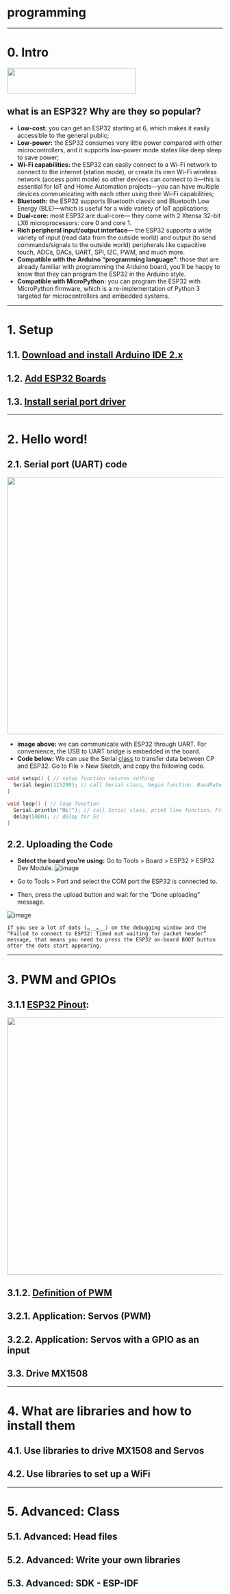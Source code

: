 # programming

---
# 0. Intro

<img width="300" height="60" src="https://i0.wp.com/randomnerdtutorials.com/wp-content/uploads/2022/10/espressif-logo.png?resize=300%2C60&amp;quality=100&amp;strip=all&amp;ssl=1">

## **what is an ESP32? Why are they so popular?**
* **Low-cost:** you can get an ESP32 starting at 6, which makes it easily accessible to the general public;
* **Low-power:** the ESP32 consumes very little power compared with other microcontrollers, and it supports low-power mode states like deep sleep to save power;
* **Wi-Fi capabilities:** the ESP32 can easily connect to a Wi-Fi network to connect to the internet (station mode), or create its own Wi-Fi wireless network (access point mode) so other devices can connect to it—this is essential for IoT and Home Automation projects—you can have multiple devices communicating with each other using their Wi-Fi capabilities;
* **Bluetooth:** the ESP32 supports Bluetooth classic and Bluetooth Low Energy (BLE)—which is useful for a wide variety of IoT applications;
* **Dual-core:** most ESP32 are dual-core— they come with 2 Xtensa 32-bit LX6 microprocessors: core 0 and core 1.
* **Rich peripheral input/output interface—** the ESP32 supports a wide variety of input (read data from the outside world) and output (to send commands/signals to the outside world) peripherals like capacitive touch, ADCs, DACs, UART, SPI, I2C, PWM, and much more.
* **Compatible with the Arduino “programming language”:** those that are already familiar with programming the Arduino board, you’ll be happy to know that they can program the ESP32 in the Arduino style.
* **Compatible with MicroPython:** you can program the ESP32 with MicroPython firmware, which is a re-implementation of Python 3 targeted for microcontrollers and embedded systems.

---
# 1. Setup
## 1.1. [Download and install Arduino IDE 2.x](./install_Arduino.md)
## 1.2. [Add ESP32 Boards](./install_Arduino.md)
## 1.3. [Install serial port driver]()

---
# 2. Hello word!
## 2.1. Serial port (UART) code

<img width="600" src="https://docs.espressif.com/projects/esp-idf/en/latest/esp32/_images/esp32-devkitc-functional-overview.jpg">

* **image above:** we can communicate with ESP32 through UART. For convenience, the USB to UART bridge is embedded in the board.
* **Code below:** We can use the Serial [class](https://www.w3schools.com/cpp/cpp_classes.asp) to transfer data between CP and ESP32. Go to File > New Sketch, and copy the following code.

``` cpp
void setup() { // setup function returns nothing
  Serial.begin(115200); // call Serial class, begin function. BaudRate 115200
}

void loop() { // loop function
  Serial.println("Hi!"); // call Serial class, print line function. Print "Hi!"
  delay(5000); // delay for 5s
}
```
## 2.2. Uploading the Code
- **Select the board you’re using:** Go to Tools > Board > ESP32 > ESP32 Dev Module. 
![image](https://github.com/UBRoboticsWorkshop/WorkShops/assets/61526569/b4bae2d8-02d4-477d-9ec8-9fb411a3fef5)

- Go to Tools > Port and select the COM port the ESP32 is connected to.

-  Then, press the upload button and wait for the “Done uploading” message.

![image](https://github.com/UBRoboticsWorkshop/WorkShops/assets/61526569/b27423db-8f20-49be-9616-8209eac704bb)

`If you see a lot of dots (…__…__) on the debugging window and the “Failed to connect to ESP32: Timed out waiting for packet header” message, that means you need to press the ESP32 on-board BOOT button after the dots start appearing.`

---
# 3. PWM and GPIOs

## 3.1.1 [ESP32 Pinout](pinout.md): 
<img width="600" src="https://docs.espressif.com/projects/esp-idf/en/latest/esp32/_images/esp32-devkitC-v4-pinout.png">

## 3.1.2. [Definition of PWM](https://en.wikipedia.org/wiki/Pulse-width_modulation)

## 3.2.1. Application: Servos (PWM)

## 3.2.2. Application: Servos with a GPIO as an input 

## 3.3. Drive MX1508

---
# 4. What are libraries and how to install them

## 4.1. Use libraries to drive MX1508 and Servos

## 4.2. Use libraries to set up a WiFi

---
# 5. Advanced: Class

## 5.1. Advanced: Head files

## 5.2. Advanced: Write your own libraries

## 5.3. Advanced: SDK - ESP-IDF
